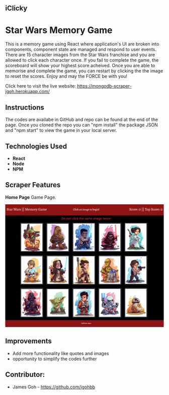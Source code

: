 ## iClicky

# Star Wars Memory Game

This is a memory game using React where application's UI are broken into components, component state are managed and respond to user events. There are 15 character images from the Star Wars franchise and you are allowed to click each character once. If you fail to complete the game, the scoreboard will show your highest score acheived. Once you are able to memorise and complete the game, you can restart by clicking the the image to reset the scores. Enjoy and may the FORCE be with you!

Click here to visit the live website:
https://mongodb-scraper-jgoh.herokuapp.com/

## <a name="instructions"> Instructions </a>

The codes are availabe in GitHub and repo can be found at the end of the page. Once you cloned the repo you can "npm install" the package JSON and "npm start" to view the game in your local server.

## <a name="technologies"> Technologies Used </a>

- **React**
- **Node**
- **NPM**

## <a name="features"> Scraper Features </a>

**Home Page** Game Page.

![Home](./public/images/home.png)

## <a name="improvements"> Improvements </a>

- Add more functionality like quotes and images
- opportunity to simplify the codes further

## <a name="contributors"> Contributor: </a><br />

- James Goh - https://github.com/jgohbb
